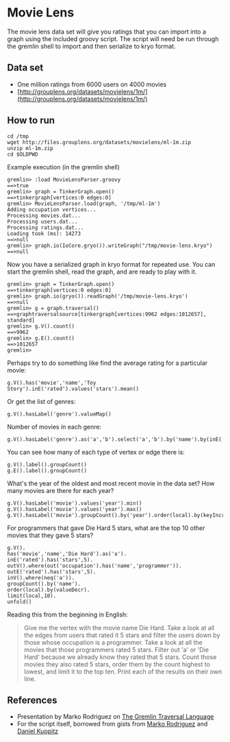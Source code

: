 Movie Lens
==========

The movie lens data set will give you ratings that you can import into a graph using the included groovy script.
The script will need be run through the gremlin shell to import and then serialize to kryo format.

Data set
--------

- One million ratings from 6000 users on 4000 movies
- [http://grouplens.org/datasets/movielens/1m/](http://grouplens.org/datasets/movielens/1m/)  

How to run
----------

```
cd /tmp
wget http://files.grouplens.org/datasets/movielens/ml-1m.zip
unzip ml-1m.zip
cd $OLDPWD
```

Example execution (in the gremlin shell)

```
gremlin> :load MovieLensParser.groovy
==>true
gremlin> graph = TinkerGraph.open()
==>tinkergraph[vertices:0 edges:0]
gremlin> MovieLensParser.load(graph, '/tmp/ml-1m')
Adding occupation vertices...
Processing movies.dat...
Processing users.dat...
Processing ratings.dat...
Loading took (ms): 14273
==>null
gremlin> graph.io(IoCore.gryo()).writeGraph("/tmp/movie-lens.kryo")
==>null
```

Now you have a serialized graph in kryo format for repeated use.  You can start the gremlin shell, read the graph, and are ready to play with it.

```
gremlin> graph = TinkerGraph.open()
==>tinkergraph[vertices:0 edges:0]
gremlin> graph.io(gryo()).readGraph('/tmp/movie-lens.kryo')
==>null
gremlin> g = graph.traversal()
==>graphtraversalsource[tinkergraph[vertices:9962 edges:1012657], standard]
gremlin> g.V().count()
==>9962
gremlin> g.E().count()
==>1012657
gremlin> 
```

Perhaps try to do something like find the average rating for a particular movie:

```
g.V().has('movie','name','Toy Story').inE('rated').values('stars').mean()
```

Or get the list of genres:

```
g.V().hasLabel('genre').valueMap()
```

Number of movies in each genre:

```
g.V().hasLabel('genre').as('a','b').select('a','b').by('name').by(inE('genre').count())
```

You can see how many of each type of vertex or edge there is:

```
g.V().label().groupCount()
g.E().label().groupCount()
```

What's the year of the oldest and most recent movie in the data set?  How many movies are there for each year?

```
g.V().hasLabel('movie').values('year').min()
g.V().hasLabel('movie').values('year').max()
g.V().hasLabel('movie').groupCount().by('year').order(local).by(keyIncr).unfold()
```

For programmers that gave Die Hard 5 stars, what are the top 10 other movies that they gave 5 stars?

```
g.V().
has('movie','name','Die Hard').as('a').
inE('rated').has('stars',5).
outV().where(out('occupation').has('name','programmer')).
outE('rated').has('stars',5).
inV().where(neq('a')).
groupCount().by('name').
order(local).by(valueDecr).
limit(local,10).
unfold()
```

Reading this from the beginning in English:

> Give me the vertex with the movie name Die Hard.  Take a look at all the edges from users that rated it 5 stars and 
filter the users down by those whose occupation is a programmer.  Take a look at all the movies that those programmers
rated 5 stars.  Filter out 'a' or 'Die Hard' because we already know they rated that 5 stars.  Count those movies
they also rated 5 stars, order them by the count highest to lowest, and limit it to the top ten.  Print each of the
results on their own line.

References
----------

- Presentation by Marko Rodriguez on [The Gremlin Traversal Language](http://www.slideshare.net/slidarko/the-gremlin-traversal-language)
- For the script itself, borrowed from gists from [Marko Rodriguez](https://gist.github.com/okram/d9f158dee789689759da) and [Daniel Kuppitz](https://gist.github.com/dkuppitz/64a9f1ba30ca652d067a)
